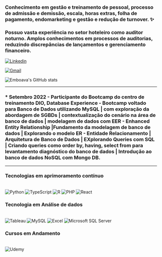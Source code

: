 ### Conhecimento em gestão e treinamento de pessoal, processo de admissão e demissão, escala, horas extras, folha de pagamento, endomarketing e gestão e redução de turnover. ✨
### Possuo vasta experiência no setor hoteleiro como auditor noturno. Amplos conhecimentos em processos de auditorias, reduzindo discrepâncias de lançamentos e gerenciamento financeiro. 


[![Linkedin](https://img.shields.io/badge/LinkedIn-0077B5?style=for-the-badge&logo=linkedin&logoColor=white)](https://www.linkedin.com/feed/?trk=guest_homepage-basic_google-one-tap-submit)

[![Gmail](https://img.shields.io/badge/Gmail-D14836?style=for-the-badge&logo=gmail&logoColor=white)](https://mail.google.com/)

![Emboava's GitHub stats](https://github-readme-stats.vercel.app/api?username=Emboava2022&show_icons=true&theme=cobalt)


_________________________________________________________________________________________________________
### * Setembro 2022 - Participante do Bootcamp do centro de treinamento DIO, Database Experience - Bootcamp voltado para Banco de Dados utilizando MySQL | com exploração da abordagem de SGBDs | contextualização do cenário na área de banco de dados | modelagem de dados com EER - Enhanced Entity Relationship |Fundamento da modelagem de banco de dados | Explorando o modelo ER - Entidade Relacionamento | Arquitetura de Banco de Dados | EXplorando Queries com SQL | Criando queries como order by, having, select from para levantamento diagnóstico do banco de dados | Introdução ao banco de dados NoSQL com Mongo DB. 

___________________________________________________________________________________________________________

### Tecnologias em aprimoramento contínuo 

<div style="display: inline_block"><br/>
  <img align="center" alt="Python" src="https://img.shields.io/badge/Python-3776AB?style=for-the-badge&logo=python&logoColor=white"/>
  <img align="center" alt="TypeScript" src="https://img.shields.io/badge/TypeScript-007ACC?style=for-the-badge&logo=typescript&logoColor=white)"/>
  <img align="center" alt="R" src="https://img.shields.io/badge/R-276DC3?style=for-the-badge&logo=r&logoColor=white"/>
  <img align="center" alt="PHP" src="https://img.shields.io/badge/PHP-777BB4?style=for-the-badge&logo=php&logoColor=white"/>
  <img align="center" alt="React" src="https://img.shields.io/badge/React-20232A?style=for-the-badge&logo=react&logoColor=61DAFB"/>
 </div>

### Tecnologia em Análise de dados

<div style="display: inline_block"><br/>
  <img align="center" alt="Tableau" src="https://img.shields.io/badge/Tableau-E97627?style=for-the-badge&logo=Tableau&logoColor=white"/>
  <img align="center" alt="MySQL" src="https://img.shields.io/badge/MySQL-00000F?style=for-the-badge&logo=mysql&logoColor=white"/>
  <img align="center" alt="Excel" src="https://img.shields.io/badge/Microsoft_Excel-217346?style=for-the-badge&logo=microsoft-excel&logoColor=white"/>
   <img align="center" alt="Microsoft SQL Server" src="https://img.shields.io/badge/Microsoft_SQL_Server-CC2927?style=for-the-badge&logo=microsoft-sql-server&logoColor=white"/>
</div>


### Cursos em Andamento

<div style="display: inline_block"><br/>
  <img align="center" alt="Udemy" src="https://img.shields.io/badge/Udemy-EC5252?style=for-the-badge&logo=Udemy&logoColor=white"/>
</div>



